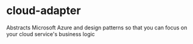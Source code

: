 # cloud-adapter
Abstracts Microsoft Azure and design patterns so that you can focus on your cloud service's business logic
